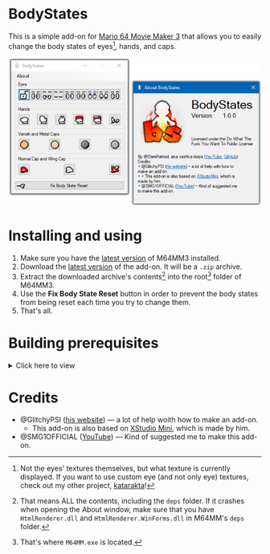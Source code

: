 # BodyStates
This is a simple add-on for [Mario 64 Movie Maker 3](https://github.com/projectcomet64/M64MM) that allows you to easily change the body states of eyes[^1], hands, and caps.
<p align="center">
  <img src="https://github.com/vazhka-dolya/bodystates/blob/main/GitHubImages/ReadmeImage1.png" width="666"/>
</p>

# Installing and using
1. Make sure you have the [latest version](https://github.com/projectcomet64/M64MM/releases/latest) of M64MM3 installed.
2. Download the [latest version](https://github.com/vazhka-dolya/bodystates/releases/latest) of the add-on. It will be a `.zip` archive.
3. Extract the downloaded archive's contents[^2] into the root[^3] folder of M64MM3.
4. Use the **Fix Body State Reset** button in order to prevent the body states from being reset each time you try to change them.
5. That's all.
# Building prerequisites
<details>
  <summary>Click here to view</summary>
  
- Visual Studio 2022
- M64MM3's repository in a folder called M64MM outside of where this repository is.
  - Example: if the `.sln` for BodyStates is in C:/projects/BodyStates/BodyStates.sln, the whole M64MM3 repo must be in C:/projects/M64MM.
- If you're on Windows, then, before extracting the archives, make sure to right-click the archive, open **Properties** and see if you have an **Unblock** checkbox. If you do, tick it and press **Apply**. If you don't do this and the files remain blocked, you may run into issues.
- *Depending on the circumstances*, you *may* have to do the following: go to **Menu** > **Tools** > **NuGet Package Manager** > **Package Manager Console** and enter `Install-Package HtmlRenderer.WinForms`. After that, go to **Menu** > **Project** > **Manage NuGet Packages…**, and make sure that both `HtmlRenderer.Core` and `HtmlRenderer.WinForms` are up-to-date.

</details>

# Credits
- @GlitchyPSI ([his website](https://glitchypsi.xyz)) — a lot of help woith how to make an add-on.
  - This add-on is also based on [XStudio Mini](https://github.com/projectcomet64/xstudio-mini), which is made by him.
- @SMG1OFFICIAL ([YouTube](https://www.youtube.com/channel/UCU5kWc-wqBOiAwDYPRvhCHg)) — Kind of suggested me to make this add-on.
[^1]: Not the eyes' textures themselves, but what texture is currently displayed. If you want to use custom eye (and not only eye) textures, check out my other project, [katarakta](https://github.com/vazhka-dolya/katarakta)!
[^2]: That means ALL the contents, including the `deps` folder. If it crashes when opening the About window, make sure that you have `HtmlRenderer.dll` and `HtmlRenderer.WinForms.dll` in M64MM's `deps` folder.
[^3]: That's where `M64MM.exe` is located.
